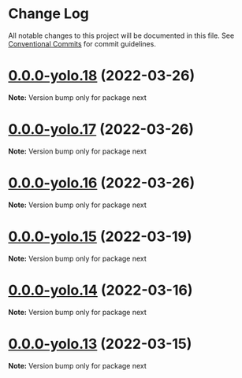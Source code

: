 # Change Log

All notable changes to this project will be documented in this file.
See [Conventional Commits](https://conventionalcommits.org) for commit guidelines.

# [0.0.0-yolo.18](https://github.com/pyramation/cosmology/compare/next@0.0.0-yolo.17...next@0.0.0-yolo.18) (2022-03-26)

**Note:** Version bump only for package next





# [0.0.0-yolo.17](https://github.com/pyramation/cosmology/compare/next@0.0.0-yolo.16...next@0.0.0-yolo.17) (2022-03-26)

**Note:** Version bump only for package next





# [0.0.0-yolo.16](https://github.com/pyramation/cosmology/compare/next@0.0.0-yolo.15...next@0.0.0-yolo.16) (2022-03-26)

**Note:** Version bump only for package next





# [0.0.0-yolo.15](https://github.com/pyramation/cosmology/compare/next@0.0.0-yolo.14...next@0.0.0-yolo.15) (2022-03-19)

**Note:** Version bump only for package next





# [0.0.0-yolo.14](https://github.com/pyramation/cosmology/compare/next@0.0.0-yolo.13...next@0.0.0-yolo.14) (2022-03-16)

**Note:** Version bump only for package next





# [0.0.0-yolo.13](https://github.com/pyramation/cosmology/compare/next@0.0.0-yolo.12...next@0.0.0-yolo.13) (2022-03-15)

**Note:** Version bump only for package next
